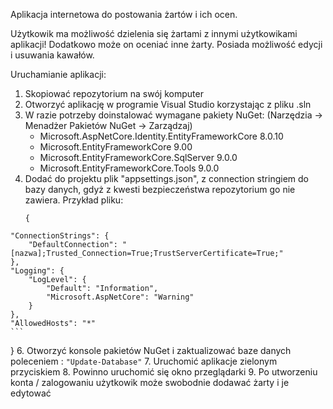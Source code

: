 Aplikacja internetowa do postowania żartów i ich ocen.

Użytkowik ma możliwość dzielenia się żartami z innymi użytkowikami aplikacji! Dodatkowo może on oceniać inne żarty.
Posiada możliwość edycji i usuwania kawałów.

Uruchamianie aplikacji:
  1. Skopiować repozytorium na swój komputer
  2. Otworzyć aplikację w programie Visual Studio korzystając z pliku .sln
  3. W razie potrzeby doinstalować wymagane pakiety NuGet:
  (Narzędzia -> Menadżer Pakietów NuGet -> Zarządzaj)
       - Microsoft.AspNetCore.Identity.EntityFrameworkCore  8.0.10
       - Microsoft.EntityFrameworkCore  9.00
       - Microsoft.EntityFrameworkCore.SqlServer  9.0.0
       - Microsoft.EntityFrameworkCore.Tools  9.0.0
  4. Dodać do projektu plik "appsettings.json", z connection stringiem do bazy danych, gdyż z kwesti bezpieczeństwa repozytorium go nie zawiera. Przykład pliku:
     ```
     {
    "ConnectionStrings": {
        "DefaultConnection": "[nazwa];Trusted_Connection=True;TrustServerCertificate=True;"
    },
    "Logging": {
        "LogLevel": {
            "Default": "Information",
            "Microsoft.AspNetCore": "Warning"
        }
    },
    "AllowedHosts": "*"
    ```
}
  6. Otworzyć konsole pakietów NuGet i zaktualizować baze danych poleceniem : ```"Update-Database"```
  7. Uruchomić aplikacje zielonym przyciskiem
  8. Powinno uruchomić się okno przeglądarki
  9. Po utworzeniu konta / zalogowaniu użytkowik może swobodnie dodawać żarty i je edytować

